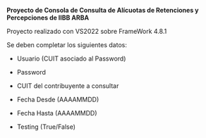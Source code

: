**Proyecto de Consola de Consulta de Alícuotas de Retenciones y Percepciones de IIBB ARBA**

Proyecto realizado con VS2022 sobre FrameWork 4.8.1

Se deben completar los siguientes datos:

- Usuario (CUIT asociado al Password)

- Password

- CUIT del contribuyente a consultar

- Fecha Desde (AAAAMMDD)

- Fecha Hasta (AAAAMMDD)

- Testing (True/False)